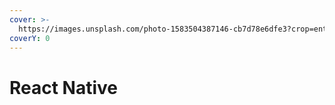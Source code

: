 ```yaml
---
cover: >-
  https://images.unsplash.com/photo-1583504387146-cb7d78e6dfe3?crop=entropy&cs=tinysrgb&fm=jpg&ixid=MnwxOTcwMjR8MHwxfHNlYXJjaHwxfHxSZWFjdCUyME5hdGl2ZXxlbnwwfHx8fDE2Njg4MzkyNzE&ixlib=rb-4.0.3&q=80
coverY: 0
---
```


# React Native

